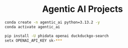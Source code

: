 <h1 align=center>Agentic AI Projects</h1>

```bash
conda create -n agentic_ai python=3.13.2 -y
conda activate agentic_ai

pip install -U phidata openai duckduckgo-search
setx OPENAI_API_KEY sk-***
```
